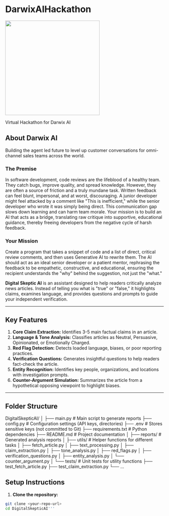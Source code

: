 # DarwixAIHackathon
<img src = "https://img.etimg.com/thumb/width-650,height-488,imgsize-14594,resizemode-75,msid-121912486/tech/funding/genai-startup-darwix-ai-raises-1-5-million-in-seed-funding.jpg" width="300">

Virtual Hackathon for Darwix AI

## About Darwix AI
Building the agent led future to level up customer conversations for omni-channel sales teams across the world.

### The Premise
In software development, code reviews are the lifeblood of a healthy team. They catch
bugs, improve quality, and spread knowledge. However, they are often a source of
friction and a truly mundane task. Written feedback can feel blunt, impersonal, and at
worst, discouraging. A junior developer might feel attacked by a comment like "This is
inefficient," while the senior developer who wrote it was simply being direct. This
communication gap slows down learning and can harm team morale. Your mission is
to build an AI that acts as a bridge, translating raw critique into supportive,
educational guidance, thereby freeing developers from the negative cycle of harsh
feedback.

### Your Mission
Create a program that takes a snippet of code and a list of direct, critical review
comments, and then uses Generative AI to rewrite them. The AI should act as an ideal
senior developer or a patient mentor, rephrasing the feedback to be empathetic,
constructive, and educational, ensuring the recipient understands the "why" behind
the suggestion, not just the "what."

**Digital Skeptic AI** is an assistant designed to help readers critically analyze news articles. Instead of telling you what is "true" or "false," it highlights claims, examines language, and provides questions and prompts to guide your independent verification.

---

## Key Features

1. **Core Claim Extraction:** Identifies 3-5 main factual claims in an article.
2. **Language & Tone Analysis:** Classifies articles as Neutral, Persuasive, Opinionated, or Emotionally Charged.
3. **Red Flag Detection:** Detects loaded language, biases, or poor reporting practices.
4. **Verification Questions:** Generates insightful questions to help readers fact-check the article.
5. **Entity Recognition:** Identifies key people, organizations, and locations with investigation prompts.
6. **Counter-Argument Simulation:** Summarizes the article from a hypothetical opposing viewpoint to highlight biases.

---

## Folder Structure

DigitalSkepticAI/
│
├── main.py # Main script to generate reports
├── config.py # Configuration settings (API keys, directories)
├── .env # Stores sensitive keys (not committed to Git)
├── requirements.txt # Python dependencies
├── README.md # Project documentation
│
├── reports/ # Generated analysis reports
│
├── utils/ # Helper functions for different tasks
│ ├── fetch_article.py
│ ├── text_processing.py
│ ├── claim_extraction.py
│ ├── tone_analysis.py
│ ├── red_flags.py
│ ├── verification_questions.py
│ ├── entity_analysis.py
│ └── counter_argument.py
│
└── tests/ # Unit tests for utility functions
├── test_fetch_article.py
├── test_claim_extraction.py
└── ...


## Setup Instructions

1. **Clone the repository:**
```bash
git clone <your-repo-url>
cd DigitalSkepticAI'''
